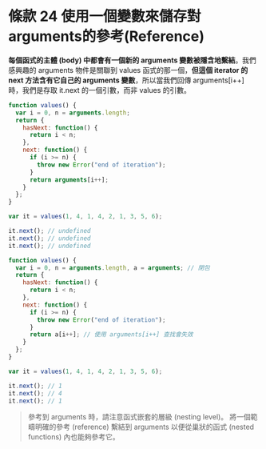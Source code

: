 # 條款 24 使用一個變數來儲存對 arguments的參考(Reference)


**每個函式的主體 (body) 中都會有一個新的 arguments 變數被隱含地繫結**。我們感興趣的 arguments 物件是關聯到 values 函式的那一個，**但這個 iterator 的 next 方法含有它自己的 arguments 變數**，所以當我們回傳 arguments[i++] 時，我們是存取 it.next 的一個引數，而非 values 的引數。


```javascript
function values() {
  var i = 0, n = arguments.length; 
  return {
    hasNext: function() { 
      return i < n;
    },
    next: function() {
      if (i >= n) {
        throw new Error("end of iteration");
      }
      return arguments[i++];
    }
  };
}

var it = values(1, 4, 1, 4, 2, 1, 3, 5, 6); 

it.next(); // undefined
it.next(); // undefined
it.next(); // undefined
```

```javascript
function values() {
  var i = 0, n = arguments.length, a = arguments; // 閉包
  return {
    hasNext: function() { 
      return i < n;
    },
    next: function() {
      if (i >= n) {
        throw new Error("end of iteration");
      }
      return a[i++]; // 使用 arguments[i++] 查找會失效
    }
  };
}

var it = values(1, 4, 1, 4, 2, 1, 3, 5, 6); 

it.next(); // 1
it.next(); // 4
it.next(); // 1
```

> 參考到 arguments 時，請注意函式嵌套的層級 (nesting level)。
> 將一個範疇明確的參考 (reference) 繫結到 arguments 以便從巢狀的函式 (nested functions) 內也能夠參考它。